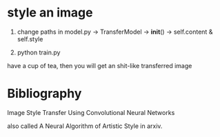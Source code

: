  # style an image 
 
 1. change paths in model.py -> TransferModel -> __init__() -> self.content & self.style
 
 2. python train.py
 
 have a cup of tea, then you will get an shit-like transferred image 
 
 # Bibliography
 Image Style Transfer Using Convolutional Neural Networks
 
 also called  A Neural Algorithm of Artistic Style in arxiv.